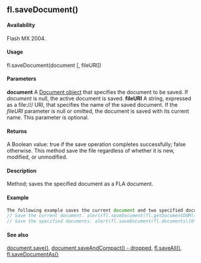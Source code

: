 ## fl.saveDocument()

#### Availability

Flash MX 2004.

#### Usage

fl.saveDocument(document \[, fileURI\])

#### Parameters

**document** A [Document object](#_bookmark116) that specifies the document to be saved. If *document* is null, the active document is saved.
**fileURI** A string, expressed as a file:/// URI, that specifies the name of the saved document. If the *fileURI* parameter is null or omitted, the document is saved with its current name. This parameter is optional.

#### Returns

A Boolean value: true if the save operation completes successfully; false otherwise. This method save the file regardless of whether it is new, modified, or unmodified.

#### Description

Method; saves the specified document as a FLA document.

#### Example

```javascript
The following example saves the current document and two specified documents:
// Save the current document. alert(fl.saveDocument(fl.getDocumentDOM()));
// Save the specified documents. alert(fl.saveDocument(fl.documents\[0\], "file:///C\|/example1.fla")); alert(fl.saveDocument(fl.documents\[1\],"file:///C\|/example2.fla"));

```
#### See also

[document.save()](#_bookmark267), [document.saveAndCompact() - dropped](#_bookmark269), [fl.saveAll()](#_bookmark531), [fl.saveDocumentAs()](#fl.saveDocumentAs())

<span id="fl.saveDocumentAs()" class="anchor"></span>
